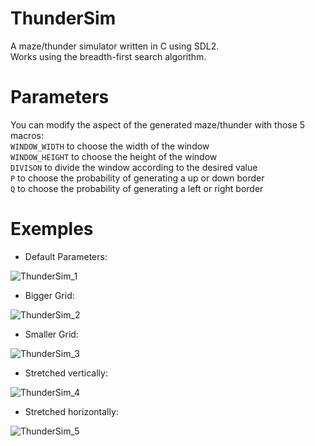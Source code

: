 
# ThunderSim

A maze/thunder simulator written in C using SDL2.</br>
Works using the breadth-first search algorithm.

# Parameters

You can modify the aspect of the generated maze/thunder with those 5 macros:</br>
`WINDOW_WIDTH` to choose the width of the window</br>
`WINDOW_HEIGHT` to choose the height of the window</br>
`DIVISON` to divide the window according to the desired value</br>
`P` to choose the probability of generating a up or down border</br>
`Q` to choose the probability of generating a left or right border</br>

# Exemples

* Default Parameters:

![ThunderSim_1](https://user-images.githubusercontent.com/45853802/147677088-93c80652-6fd6-4410-87f3-22ca8c6ad8f6.jpg)
  
* Bigger Grid:

![ThunderSim_2](https://user-images.githubusercontent.com/45853802/147680943-090175ba-3abe-4e54-8847-4c9e45ad26de.jpg)

* Smaller Grid:

![ThunderSim_3](https://user-images.githubusercontent.com/45853802/147681108-825067b0-725c-4477-9cbf-5d10bb0f7401.jpg)

* Stretched vertically: 

![ThunderSim_4](https://user-images.githubusercontent.com/45853802/147681562-80519f71-959a-4422-a5ad-f07cbb79547c.jpg)
  
* Stretched horizontally:

![ThunderSim_5](https://user-images.githubusercontent.com/45853802/147681557-9c4ca22d-b8f2-4578-b2ac-b672f788cccb.jpg)
